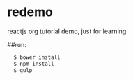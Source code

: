 # redemo
reactjs org tutorial demo,  just for learning

##run:

```javascript
  $ bower install
  $ npm install
  $ gulp
```